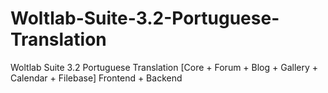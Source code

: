 # Woltlab-Suite-3.2-Portuguese-Translation
Woltlab Suite 3.2 Portuguese Translation [Core + Forum + Blog + Gallery + Calendar + Filebase] Frontend + Backend
